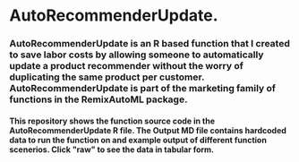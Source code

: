 # AutoRecommenderUpdate.
### AutoRecommenderUpdate is an R based function that I created to save labor costs by allowing someone to automatically update a product recommender without the worry of duplicating the same product per customer. AutoRecommenderUpdate is part of the marketing family of functions in the RemixAutoML package. 

#### This repository shows the function source code in the AutoRecommenderUpdate R file. The Output MD file contains hardcoded data to run the function on and example output of different function scenerios. Click "raw" to see the data in tabular form.


